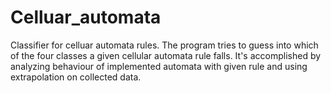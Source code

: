 # Celluar_automata
Classifier for celluar automata rules. 
The program tries to guess into which of the four classes a given cellular automata rule falls.
It's accomplished by analyzing behaviour of implemented automata with given rule and using extrapolation on collected data. 
